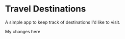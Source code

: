 # Travel Destinations

A simple app to keep track of destinations I'd like to visit.

My changes here
